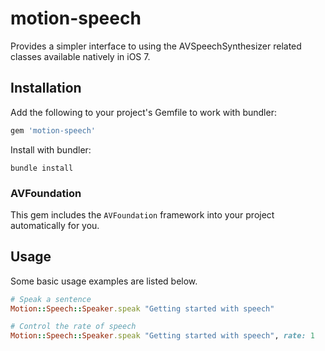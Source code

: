 # motion-speech
Provides a simpler interface to using the AVSpeechSynthesizer related classes available natively in iOS 7.

## Installation

Add the following to your project's Gemfile to work with bundler:

```ruby
gem 'motion-speech'
```

Install with bundler:

```shell
bundle install
```

### AVFoundation
This gem includes the `AVFoundation` framework into your project automatically for you.

## Usage
Some basic usage examples are listed below.

```ruby
# Speak a sentence
Motion::Speech::Speaker.speak "Getting started with speech"

# Control the rate of speech
Motion::Speech::Speaker.speak "Getting started with speech", rate: 1
```
